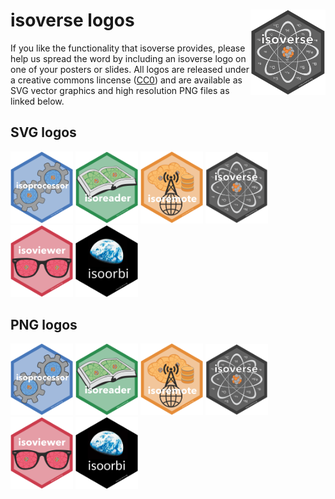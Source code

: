 
# isoverse logos<img src="PNG/isoverse.png" width="120" align="right" />

If you like the functionality that isoverse provides, please help us
spread the word by including an isoverse logo on one of your posters or
slides. All logos are released under a creative commons lincense
([CC0](LICENSE.md)) and are available as SVG vector graphics and high
resolution PNG files as linked
below.

## SVG logos

<a href="SVG/isoprocessor.svg"><img src="SVG/isoprocessor.svg" width="100"></a>
<a href="SVG/isoreader.svg"><img src="SVG/isoreader.svg" width="100"></a>
<a href="SVG/isoremote.svg"><img src="SVG/isoremote.svg" width="100"></a>
<a href="SVG/isoverse.svg"><img src="SVG/isoverse.svg" width="100"></a>
<a href="SVG/isoviewer.svg"><img src="SVG/isoviewer.svg" width="100"></a>
<a href="SVG/isoviewer.svg"><img src="SVG/isoorbi.svg" width="100"></a>

## PNG logos

<a href="PNG/isoprocessor.png"><img src="PNG/isoprocessor.png" width="100"></a>
<a href="PNG/isoreader.png"><img src="PNG/isoreader.png" width="100"></a>
<a href="PNG/isoremote.png"><img src="PNG/isoremote.png" width="100"></a>
<a href="PNG/isoverse.png"><img src="PNG/isoverse.png" width="100"></a>
<a href="PNG/isoviewer.png"><img src="PNG/isoviewer.png" width="100"></a>
<a href="PNG/isoviewer.png"><img src="PNG/isoorbi.png" width="100"></a>

